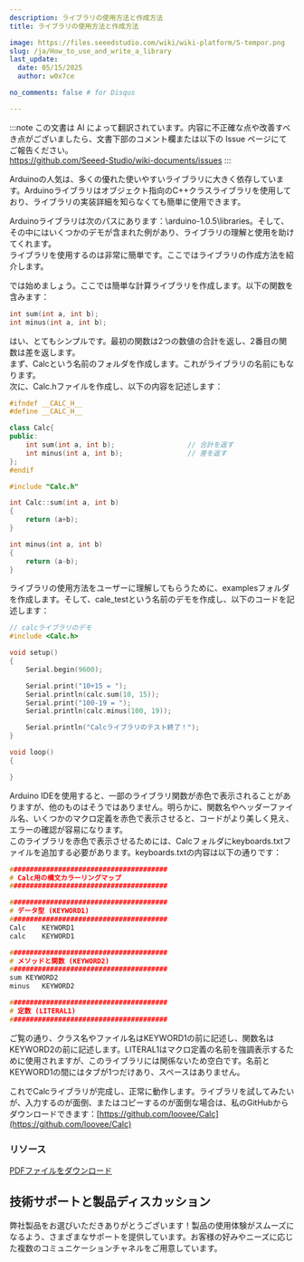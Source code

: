 ```yaml
---
description: ライブラリの使用方法と作成方法
title: ライブラリの使用方法と作成方法

image: https://files.seeedstudio.com/wiki/wiki-platform/S-tempor.png
slug: /ja/How_to_use_and_write_a_library
last_update:
  date: 05/15/2025
  author: w0x7ce

no_comments: false # for Disqus

---
```

:::note
この文書は AI によって翻訳されています。内容に不正確な点や改善すべき点がございましたら、文書下部のコメント欄または以下の Issue ページにてご報告ください。  
https://github.com/Seeed-Studio/wiki-documents/issues
:::

Arduinoの人気は、多くの優れた使いやすいライブラリに大きく依存しています。Arduinoライブラリはオブジェクト指向のC++クラスライブラリを使用しており、ライブラリの実装詳細を知らなくても簡単に使用できます。

Arduinoライブラリは次のパスにあります：\arduino-1.0.5\libraries。そして、その中にはいくつかのデモが含まれた例があり、ライブラリの理解と使用を助けてくれます。  
ライブラリを使用するのは非常に簡単です。ここではライブラリの作成方法を紹介します。

では始めましょう。ここでは簡単な計算ライブラリを作成します。以下の関数を含みます：

```cpp
int sum(int a, int b);
int minus(int a, int b);
```

はい、とてもシンプルです。最初の関数は2つの数値の合計を返し、2番目の関数は差を返します。  
まず、Calcという名前のフォルダを作成します。これがライブラリの名前にもなります。  
次に、Calc.hファイルを作成し、以下の内容を記述します：

```cpp
#ifndef __CALC_H__
#define __CALC_H__

class Calc{
public:
    int sum(int a, int b);                  // 合計を返す
    int minus(int a, int b);                // 差を返す
};
#endif
```

```c++ title="Calc.cpp"
#include "Calc.h"

int Calc::sum(int a, int b)
{
    return (a+b);
}

int minus(int a, int b)
{
    return (a-b);
}
```

ライブラリの使用方法をユーザーに理解してもらうために、examplesフォルダを作成します。そして、cale_testという名前のデモを作成し、以下のコードを記述します：

```cpp
// calcライブラリのデモ
#include <Calc.h>

void setup()
{
    Serial.begin(9600);

    Serial.print("10+15 = ");
    Serial.println(calc.sum(10, 15));
    Serial.print("100-19 = ");
    Serial.println(calc.minus(100, 19));

    Serial.println("Calcライブラリのテスト終了！");
}

void loop()
{

}
```

Arduino IDEを使用すると、一部のライブラリ関数が赤色で表示されることがありますが、他のものはそうではありません。明らかに、関数名やヘッダーファイル名、いくつかのマクロ定義を赤色で表示させると、コードがより美しく見え、エラーの確認が容易になります。  
このライブラリを赤色で表示させるためには、Calcフォルダにkeyboards.txtファイルを追加する必要があります。keyboards.txtの内容は以下の通りです：

```cpp
#######################################
# Calc用の構文カラーリングマップ
#######################################

#######################################
# データ型 (KEYWORD1)
#######################################
Calc	KEYWORD1
calc	KEYWORD1

#######################################
# メソッドと関数 (KEYWORD2)
#######################################
sum	KEYWORD2
minus	KEYWORD2

#######################################
# 定数 (LITERAL1)
#######################################
```

ご覧の通り、クラス名やファイル名はKEYWORD1の前に記述し、関数名はKEYWORD2の前に記述します。LITERAL1はマクロ定義の名前を強調表示するために使用されますが、このライブラリには関係ないため空白です。名前とKEYWORD1の間にはタブが1つだけあり、スペースはありません。

これでCalcライブラリが完成し、正常に動作します。ライブラリを試してみたいが、入力するのが面倒、またはコピーするのが面倒な場合は、私のGitHubからダウンロードできます：[https://github.com/loovee/Calc](https://github.com/loovee/Calc)

### リソース

[PDFファイルをダウンロード](https://files.seeedstudio.com/wiki/How_to_use_and_write_a_library/res/How_to_use_and_write_a_library.pdf)

## 技術サポートと製品ディスカッション
弊社製品をお選びいただきありがとうございます！製品の使用体験がスムーズになるよう、さまざまなサポートを提供しています。お客様の好みやニーズに応じた複数のコミュニケーションチャネルをご用意しています。

<div class="button_tech_support_container">
<a href="https://forum.seeedstudio.com/" class="button_forum"></a> 
<a href="https://www.seeedstudio.com/contacts" class="button_email"></a>
</div>

<div class="button_tech_support_container">
<a href="https://discord.gg/eWkprNDMU7" class="button_discord"></a> 
<a href="https://github.com/Seeed-Studio/wiki-documents/discussions/69" class="button_discussion"></a>
</div>